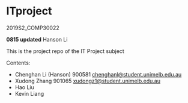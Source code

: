 # ITproject
2019S2_COMP30022



**0815 updated** Hanson Li 

This is the project repo of the IT Project subject



Contents:

- Chenghan Li (Hanson) 900581 chenghanl@student.unimelb.edu.au
- Xudong Zhang 901065 xudongz1@student.unimelb.edu.au
- Hao Liu
- Kevin Liang 

